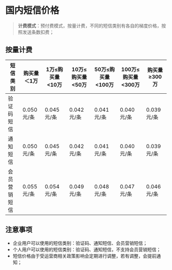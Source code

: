 # 国内短信价格



> **计费模式**：预付费模式，按量计费，不同的短信类别有各自的梯度价格，按照发送条数扣费；



## 按量计费

| 短信类别     | 购买量＜1万 | 1万≤购买量\<10万 | 10万≤购买量\<50万 | 50万≤购买量\<100万 | 100万≤购买量\<300万 | 购买量≥300万 |
| ------------ | ----------- | ---------------- | ----------------- | ------------------ | ------------------- | ------------ |
| 验证码短信   | 0.050元/条  | 0.045元/条       | 0.042元/条        | 0.041元/条         | 0.040元/条          | 0.039元/条   |
| 通知短信     | 0.050元/条  | 0.045元/条       | 0.042元/条        | 0.041元/条         | 0.040元/条          | 0.039元/条   |
| 会员营销短信 | 0.055元/条  | 0.054元/条       | 0.049元/条        | 0.048元/条         | 0.047元/条          | 0.046元/条   |



## 注意事项

- 企业用户可以使用的短信类别：验证码、通知短信、会员营销短信；
- 个人用户可以使用的短信类别：验证码、通知短信，不支持会员营销短信；
- 短信价格由于受运营商相关政策影响会定期进行调整，若有调整，会提前通知；